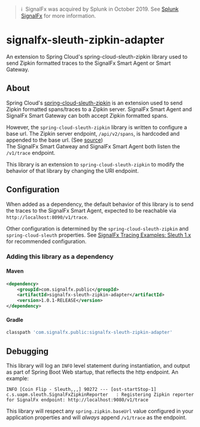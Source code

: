 >ℹ️&nbsp;&nbsp;SignalFx was acquired by Splunk in October 2019. See [Splunk SignalFx](https://www.splunk.com/en_us/investor-relations/acquisitions/signalfx.html) for more information.

# signalfx-sleuth-zipkin-adapter

An extension to Spring Cloud's spring-cloud-sleuth-zipkin library used to send 
Zipkin formatted traces to the SignalFx Smart Agent or Smart Gateway.

## About

Spring Cloud's [spring-cloud-sleuth-zipkin](https://github.com/spring-cloud/spring-cloud-sleuth/tree/1.3.x#sleuth-with-zipkin-via-http) 
is an extension used to send Zipkin formatted spans/traces to a Zipkin server. 
SignalFx Smart Agent and SignalFx Smart Gateway can both accept Zipkin 
formatted spans. 

However, the `spring-cloud-sleuth-zipkin` library is written to configure a 
base url. The Zipkin server endpoint, `/api/v2/spans`, is hardcoded and appended
to the base url. (See [source](https://github.com/spring-cloud/spring-cloud-sleuth/blob/1.3.x/spring-cloud-sleuth-zipkin/src/main/java/org/springframework/cloud/sleuth/zipkin2/sender/RestTemplateSender.java#L37))  
The SignalFx Smart Gatweay and SignalFx Smart Agent both listen the `/v1/trace` 
endpoint.

This library is an extension to `spring-cloud-sleuth-zipkin` to 
modify the behavior of that library by changing the URI endpoint. 

## Configuration

When added as a dependency, the default behavior of this library is to send the traces to the SignalFx Smart
Agent, expected to be reachable via `http://localhost:8090/v1/trace`.  

Other configuration is determined by the `spring-cloud-sleuth-zipkin` and 
`spring-cloud-sleuth` properties.  See [SignalFx Tracing Examples: Sleuth 1.x]()
for recommended configuration. 

### Adding this library as a dependency

#### Maven

```xml
<dependency>
    <groupId>com.signalfx.public</groupId>
    <artifactId>signalfx-sleuth-zipkin-adapter</artifactId>
    <version>1.0.1-RELEASE</version>
</dependency>
```

#### Gradle

```gradle
classpath 'com.signalfx.public:signalfx-sleuth-zipkin-adapter'
```

## Debugging

This library will log an `INFO` level statement during instantiation, and output
as part of Spring Boot Web startup, that reflects the http endpoint. An example: 
```
INFO [Coin Flip - Sleuth,,,] 90272 --- [ost-startStop-1] c.s.uapm.sleuth.SignalFxZipkinReporter   : Registering Zipkin reporter for SignalFx endpoint: http://localhost:9080/v1/trace
```

This library will respect any `spring.zipkin.baseUrl` value configured in your
application properties and will _always_ append `/v1/trace` as the endpoint. 

